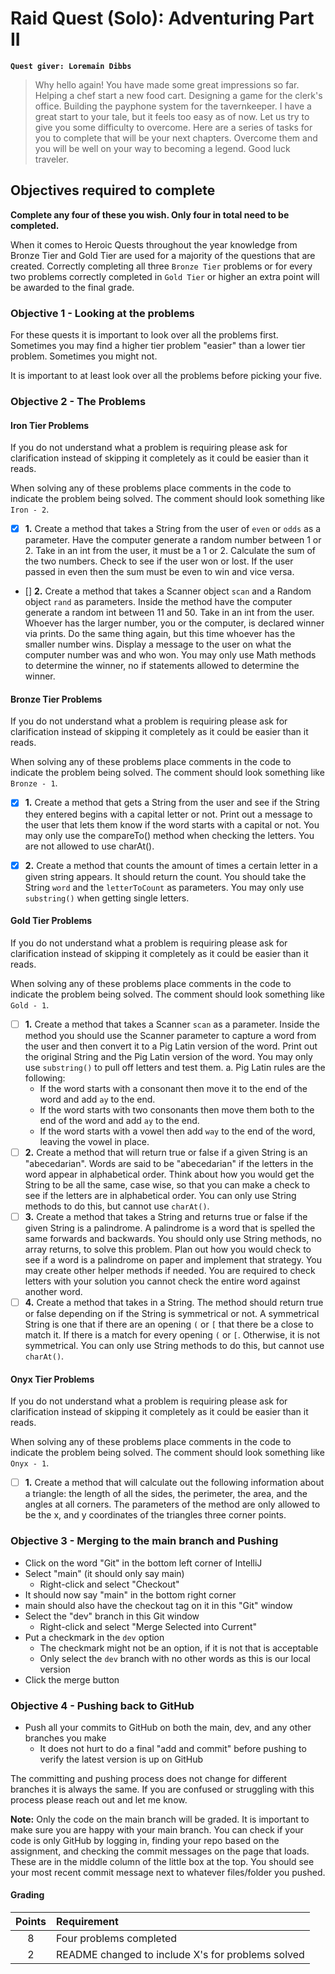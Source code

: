 # Raid Quest (Solo): Adventuring Part II
**`Quest giver: Loremain Dibbs`**
>Why hello again! You have made some great impressions so far. Helping a chef start a new food cart. Designing a game for the clerk's office. Building the payphone system for the tavernkeeper. I have a great start to your tale, but it feels too easy as of now. Let us try to give you some difficulty to overcome. Here are a series of tasks for you to complete that will be your next chapters. Overcome them and you will be well on your way to becoming a legend. Good luck traveler.

## Objectives required to complete
**Complete any four of these you wish.  Only four in total need to be completed.**

When it comes to Heroic Quests throughout the year knowledge from Bronze Tier and Gold Tier are used for a majority of the questions that are created.  Correctly completing all three `Bronze Tier` problems or for every two problems correctly completed in `Gold Tier` or higher an extra point will be awarded to the final grade.

### Objective 1 - Looking at the problems
For these quests it is important to look over all the problems first.  Sometimes you may find a higher tier problem "easier" than a lower tier problem.  Sometimes you might not.

It is important to at least look over all the problems before picking your five.

### Objective 2 - The Problems
#### Iron Tier Problems
If you do not understand what a problem is requiring please ask for clarification instead of skipping it completely as it could be easier than it reads.

When solving any of these problems place comments in the code to indicate the problem being solved.  The comment should look something like `Iron - 2`.

- [x] **1.** Create a method that takes a String from the user of `even` or `odds` as a parameter.  Have the computer generate a random number between 1 or 2.  Take in an int from the user, it must be a 1 or 2.  Calculate the sum of the two numbers.  Check to see if the user won or lost.  If the user passed in even then the sum must be even to win and vice versa.
- [] **2.** Create a method that takes a Scanner object `scan` and a Random object `rand` as parameters.  Inside the method have the computer generate a random int between 11 and 50.  Take in an int from the user.  Whoever has the larger number, you or the computer, is declared winner via prints.  Do the same thing again, but this time whoever has the smaller number wins.  Display a message to the user on what the computer number was and who won.  You may only use Math methods to determine the winner, no if statements allowed to determine the winner.


#### Bronze Tier Problems
If you do not understand what a problem is requiring please ask for clarification instead of skipping it completely as it could be easier than it reads.

When solving any of these problems place comments in the code to indicate the problem being solved.  The comment should look something like `Bronze - 1`.

- [x] **1.** Create a method that gets a String from the user and see if the String they entered begins with a capital letter or not.  Print out a message to the user that lets them know if the word starts with a capital or not.  You may only use the compareTo() method when checking the letters.  You are not allowed to use charAt().
- [x] **2.** Create a method that counts the amount of times a certain letter in a given string appears.  It should return the count.  You should take the String `word` and the `letterToCount` as parameters.  You may only use `substring()` when getting single letters.


#### Gold Tier Problems
If you do not understand what a problem is requiring please ask for clarification instead of skipping it completely as it could be easier than it reads.

When solving any of these problems place comments in the code to indicate the problem being solved.  The comment should look something like `Gold - 1`.

- [ ] **1.** Create a method that takes a Scanner `scan` as a parameter.  Inside the method you should use the Scanner parameter to capture a word from the user and then convert it to a Pig Latin version of the word. Print out the original String and the Pig Latin version of the word.  You may only use `substring()` to pull off letters and test them.
  a. Pig Latin rules are the following:
    - If the word starts with a consonant then move it to the end of the word and add `ay` to the end.
    - If the word starts with two consonants then move them both to the end of the word and add `ay` to the end.
    - If the word starts with a vowel then add `way` to the end of the word, leaving the vowel in place.
- [ ] **2.** Create a method that will return true or false if a given String is an "abecedarian".  Words are said to be "abecedarian" if the letters in the word appear in alphabetical order.  Think about how you would get the String to be all the same, case wise, so that you can make a check to see if the letters are in alphabetical order.  You can only use String methods to do this, but cannot use `charAt()`.
- [ ] **3.** Create a method that takes a String and returns true or false if the given String is a palindrome.  A palindrome is a word that is spelled the same forwards and backwards.  You should only use String methods, no array returns, to solve this problem.  Plan out how you would check to see if a word is a palindrome on paper and implement that strategy.  You may create other helper methods if needed.  You are required to check letters with your solution you cannot check the entire word against another word.
- [ ] **4.** Create a method that takes in a String.  The method should return true or false depending on if the String is symmetrical or not.  A symmetrical String is one that if there are an opening `(` or `[` that there be a close to match it.  If there is a match for every opening `(` or `[`.  Otherwise, it is not symmetrical. You can only use String methods to do this, but cannot use `charAt()`.

#### Onyx Tier Problems
If you do not understand what a problem is requiring please ask for clarification instead of skipping it completely as it could be easier than it reads.

When solving any of these problems place comments in the code to indicate the problem being solved.  The comment should look something like `Onyx - 1`.

- [ ] **1.** Create a method that will calculate out the following information about a triangle: the length of all the sides, the perimeter, the area, and the angles at all corners.  The parameters of the method are only allowed to be the x, and y coordinates of the triangles three corner points.

### Objective 3 - Merging to the main branch and Pushing
- Click on the word "Git" in the bottom left corner of IntelliJ
- Select "main" (it should only say main)
    - Right-click and select "Checkout"
- It should now say "main" in the bottom right corner
- main should also have the checkout tag on it in this "Git" window
- Select the "dev" branch in this Git window
    - Right-click and select "Merge Selected into Current"
- Put a checkmark in the `dev` option
    - The checkmark might not be an option, if it is not that is acceptable
    - Only select the `dev` branch with no other words as this is our local version
- Click the merge button

### Objective 4 - Pushing back to GitHub
- Push all your commits to GitHub on both the main, dev, and any other branches you make
    - It does not hurt to do a final "add and commit" before pushing to verify the latest version is up on GitHub

The committing and pushing process does not change for different branches it is always the same.  If you are confused or struggling with this process please reach out and let me know.

**Note:** Only the code on the main branch will be graded.  It is important to make sure you are happy with your main branch.  You can check if your code is only GitHub by logging in, finding your repo based on the assignment, and checking the commit messages on the page that loads.  These are in the middle column of the little box at the top.  You should see your most recent commit message next to whatever files/folder you pushed.


#### Grading
|   Points     |   Requirement                                      |
| :----------: |:-------------------------------------------------- |
| 8            | Four problems completed                            |
| 2            | README changed to include X's for problems solved  |
